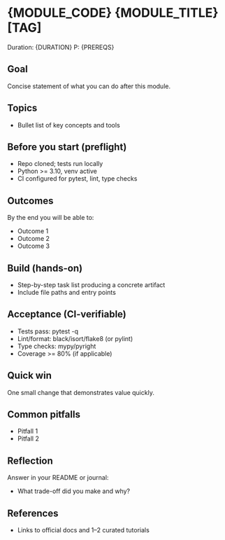 # {MODULE_CODE} {MODULE_TITLE} [TAG]

Duration: {DURATION}
P: {PREREQS}

## Goal
Concise statement of what you can do after this module.

## Topics
- Bullet list of key concepts and tools

## Before you start (preflight)
- Repo cloned; tests run locally
- Python >= 3.10, venv active
- CI configured for pytest, lint, type checks

## Outcomes
By the end you will be able to:
- Outcome 1
- Outcome 2
- Outcome 3

## Build (hands-on)
- Step-by-step task list producing a concrete artifact
- Include file paths and entry points

## Acceptance (CI-verifiable)
- Tests pass: pytest -q
- Lint/format: black/isort/flake8 (or pylint)
- Type checks: mypy/pyright
- Coverage >= 80% (if applicable)

## Quick win
One small change that demonstrates value quickly.

## Common pitfalls
- Pitfall 1
- Pitfall 2

## Reflection
Answer in your README or journal:
- What trade-off did you make and why?

## References
- Links to official docs and 1–2 curated tutorials

